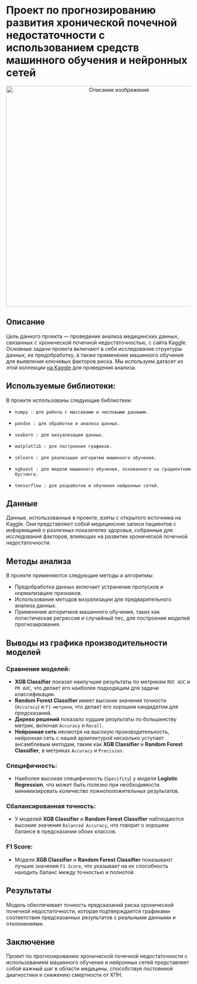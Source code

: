 # Проект по прогнозированию развития хронической почечной недостаточности с использованием средств машинного обучения и нейронных сетей

<p align="center">
  <img src="https://rt-solar.ru/upload/cssinliner_webp/iblock/fef/vm5njbwnup50jgsl2fmkeaa244jz4djw/zashchita_medicinskih_dannyh.webp" alt="Описание изображения" width="600">
</p>

## Описание

Цель данного проекта — проведение анализа медицинских данных, связанных с хронической почечной недостаточностью, с сайта Kaggle. Основные задачи проекта включают в себя исследование структуры данных, их предобработку, а также применение машинного обучения для выявления ключевых факторов риска. Мы используем датасет из этой коллекции [на Kaggle](https://www.kaggle.com/datasets/rabieelkharoua/chronic-kidney-disease-dataset-analysis) для проведения анализа.

## Используемые библиотеки:

В проекте использованы следующие библиотеки:

+ ``numpy : для работы с массивами и числовыми данными.``

+ ``pandas : для обработки и анализа данных.``

+ ``seaborn : для визуализации данных.``

+ ``matplotlib : для построения графиков.``

+ ``sklearn : для реализации алгоритма машинного обучения.``

+ ``xgboost : для модели машинного обучения, основанного на градиентном бустинге.``

+ ``tensorflow : для разработки и обучения нейронных сетей.``

## Данные

Данные, использованные в проекте, взяты с открытого источника на Kaggle. Они представляют собой медицинские записи пациентов с информацией о различных показателях здоровья, собранные для исследования факторов, влияющих на развитие хронической почечной недостаточности.

## Методы анализа

В проекте применяются следующие методы и алгоритмы:
- Предобработка данных включает устранение пропусков и нормализацию признаков.
- Использование методов визуализации для предварительного анализа данных.
- Применение алгоритмов машинного обучения, таких как логистическая регрессия и случайный лес, для построения моделей прогнозирования.

## Выводы из графика производительности моделей

### Сравнение моделей:

+ **XGB Classifier** показал наилучшие результаты по метрикам ``ROC AUC`` и ``PR AUC``, что делает его наиболее подходящим для задачи классификации.
+ **Random Forest Classifier** имеет высокие значения точности (``Accuracy``) и ``F1-метрики``, что делает его хорошим кандидатом для предсказаний.
+ **Дерево решений** показало худшие результаты по большинству метрик, включая ``Accuracy`` и ``Recall``.
+ **Нейронная сеть** несмотря на высокую производительность, нейронная сеть с нашей архитектурой несколько уступает ансамблевым методам, таким как **XGB Classifier** и **Random Forest Classifier**, в метриках `Accuracy` и `Precision`.

### Специфичность:

+ Наиболее высокая специфичность (``Specifity``) у модели **Logistic Regression**, что может быть полезно при необходимости минимизировать количество ложноположительных результатов.

### Сбалансированная точность:

+ У моделей **XGB Classifier** и **Random Forest Classifier** наблюдаются высокие значения ``Balanced Accuracy``, что говорит о хорошем балансе в предсказании обоих классов.

### F1 Score:

+ Модели **XGB Classifier** и **Random Forest Classifier** показывают лучшие значения ``F1 Score``, что указывает на их способность находить баланс между точностью и полнотой.

## Результаты
Модель обеспечивает точность предсказаний риска хронической почечной недостаточности, которая подтверждается графиками соответствия предсказанных результатов с реальными данными и отклонениями.

## Заключение
Проект по прогнозированию хронической почечной недостаточности с использованием машинного обучения и нейронных сетей представляет собой важный шаг в области медицины, способствуя постоянной диагностики и снижению смертности от ХПН.
